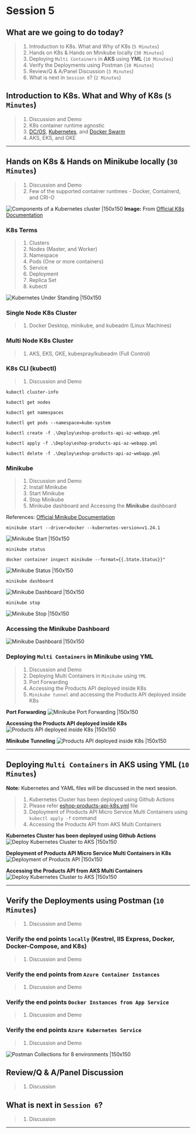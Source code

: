 # Session 5

## What are we going to do today?

> 1. Introduction to K8s. What and Why of K8s (`5 Minutes`)
> 1. Hands on K8s & Hands on Minikube locally (`30 Minutes`)
> 1. Deploying `Multi Containers` in **AKS** using **YML** (`10 Minutes`)
> 1. Verify the Deployments using Postman (`10 Minutes`)
> 1. Review/Q & A/Panel Discussion (`3 Minutes`)
> 1. What is next in `Session 6`? (`2 Minutes`)

## Introduction to K8s. What and Why of K8s (`5 Minutes`)

> 1. Discussion and Demo
> 1. K8s container runtime agnostic
> 1. [DC/OS](https://dcos.io/), [Kubernetes](https://kubernetes.io/docs/home/), and [Docker Swarm](https://docs.docker.com/engine/swarm/)
> 1. AKS, EKS, and GKE

---

## Hands on K8s & Hands on Minikube locally (`30 Minutes`)

> 1. Discussion and Demo
> 1. Few of the supported container runtimes - Docker, Containerd, and CRI-O

![Components of a Kubernetes cluster |150x150](../Images/S5/Components_K8s_Cluster.PNG)
**Image:** From [Official K8s Documentation](https://kubernetes.io/docs/concepts/overview/components/)

### K8s Terms

> 1. Clusters
> 1. Nodes (Master, and Worker)
> 1. Namespace
> 1. Pods (One or more containers)
> 1. Service
> 1. Deployment
> 1. Replica Set
> 1. kubectl

![Kubernetes Under Standing |150x150](../Images/S5/K8s_JustFor_Understanding.PNG)

### Single Node K8s Cluster

> 1. Docker Desktop, minikube, and kubeadm (Linux Machines)

### Multi Node K8s Cluster

> 1. AKS, EKS, GKE, kubespray/kubeadm (Full Control)

### K8s CLI (kubectl)

> 1. Discussion and Demo

```
kubectl cluster-info
```

```
kubectl get nodes
```

```
kubectl get namespaces
```

```
kubectl get pods --namespace=kube-system
```

```
kubectl create -f .\Deploy\eshop-products-api-az-webapp.yml

kubectl apply -f .\Deploy\eshop-products-api-az-webapp.yml

kubectl delete -f .\Deploy\eshop-products-api-az-webapp.yml
```

### Minikube

> 1. Discussion and Demo
> 1. Install Minikube
> 1. Start Minikube
> 1. Stop Minikube
> 1. Minikube dashboard and Accessing the **Minikube** dashboard

References:
[Official Minikube Documentation](https://minikube.sigs.k8s.io/docs/handbook/accessing/)

```
minikube start --driver=docker --kubernetes-version=v1.24.1
```

![Minikube Start |150x150](../Images/S5/Minikube_Start.PNG)

```
minikube status

docker container inspect minikube --format={{.State.Status}}"
```

![Minikube Status |150x150](../Images/S5/Minikube_Status.PNG)

```
minikube dashboard
```

![Minikube Dashboard |150x150](../Images/S5/Minikube_Dashboard.PNG)

```
minikube stop
```

![Minikube Stop |150x150](../Images/S5/Minikube_Stop.PNG)

### Accessing the Minikube Dashboard

![Minikube Dashboard |150x150](../Images/S5/K8s_Dashboard.PNG)

### Deploying `Multi Containers` in **Minikube** using **YML**

> 1. Discussion and Demo
> 1. Deploying Multi Containers in `Minikube` using `YML`
> 1. Port Forwarding
> 1. Accessing the Products API deployed inside K8s
> 1. `Minikube tunnel` and accessing the Products API deployed inside K8s

**Port Forwarding**
![Minikube Port Forwarding |150x150](../Images/S5/Minikube_PortForwarding.PNG)

**Accessing the Products API deployed inside K8s**
![Products API deployed inside K8s |150x150](../Images/S5/Accessing_Api_K8s.PNG)

**Minikube Tunneling**
![Products API deployed inside K8s |150x150](../Images/S5/Minikube_Tunnel.PNG)

---

## Deploying `Multi Containers` in **AKS** using **YML** (`10 Minutes`)

**Note:**
Kubernetes and YAML files will be discussed in the next session.

> 1. Kubernetes Cluster has been deployed using Github Actions
> 1. Please refer [eshop-products-api-k8s.yml](../../Deploy/eshop-products-api-k8s.yml) file
> 1. Deployment of Products API Micro Service Multi Containers using `kubectl apply -f` command
> 1. Accessing the Products API from AKS Multi Containers

**Kubernetes Cluster has been deployed using Github Actions**
![Deploy Kubernetes Cluster to AKS |150x150](../Images/S4/K8s_Image1.PNG)

**Deployment of Products API Micro Service Multi Containers in K8s**
![Deployment of Products API |150x150](../Images/S4/Deploy_Products_into_K8s.PNG)

**Accessing the Products API from AKS Multi Containers**
![Deploy Kubernetes Cluster to AKS |150x150](../Images/S4/Accessing_Products_API_K8s.PNG)

---

## Verify the Deployments using Postman (`10 Minutes`)

> 1. Discussion and Demo

### Verify the end points `locally` (Kestrel, IIS Express, Docker, Docker-Compose, and K8s)

> 1. Discussion and Demo

### Verify the end points from `Azure Container Instances`

> 1. Discussion and Demo

### Verify the end points `Docker Instances from App Service`

> 1. Discussion and Demo

### Verify the end points `Azure Kubernetes Service`

> 1. Discussion and Demo

![Postman Collections for 8 environments |150x150](../Images/S5/Postman_Collections.PNG)

## Review/Q & A/Panel Discussion

> 1. Discussion

## What is next in `Session 6`?

> 1. Discussion

---

